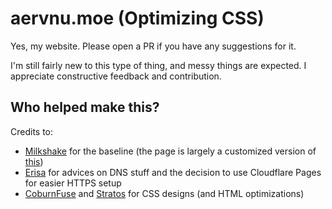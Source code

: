 # aervnu.moe (Optimizing CSS)

Yes, my website. Please open a PR if you have any suggestions for it.

I'm still fairly new to this type of thing, and messy things are expected. I
appreciate constructive feedback and contribution.

## Who helped make this?

Credits to:

- [Milkshake](https://github.com/FloatingMilkshake) for the baseline (the page
  is largely a customized version of
  [this](https://github.com/FloatingMilkshake/floatingmilkshake.com))
- [Erisa](https://github.com/Erisa) for advices on DNS stuff and the decision
  to use Cloudflare Pages for easier HTTPS setup
- [CoburnFuse](https://coburnius.net/) and
  [Stratos](https://github.com/sthivaios) for CSS designs (and HTML
  optimizations)
